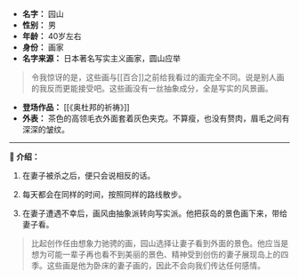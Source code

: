
- **名字：** 园山
- **性别：** 男
- **年龄：** 40岁左右
- **身份：** 画家
- **名字来源：** 日本著名写实主义画家，圆山应举

> 令我惊讶的是，这些画与[[百合]]之前给我看过的画完全不同。说是别人画的我反而更能接受吧。这些画没有一丝抽象成分，全是写实的风景画。

- **登场作品：** [[《奥杜邦的祈祷》]]
- **外表：** 茶色的高领毛衣外面套着灰色夹克。不算瘦，也没有赘肉，眉毛之间有深深的皱纹。

---

**🎨 介绍：** 

1. 在妻子被杀之后，便只会说相反的话。

2. 每天都会在同样的时间，按照同样的路线散步。

3. 在妻子遭遇不幸后，画风由抽象派转向写实派。他把荻岛的景色画下来，带给妻子看。

> 比起创作任由想象力驰骋的画，园山选择让妻子看到外面的景色。他应当是想为可能一辈子再也看不到美丽的景色、精神受到创伤的妻子展现岛上的四季。这些画是他为卧床的妻子画的，因此不会向我们传达任何感情。